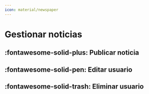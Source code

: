 ```yaml
---
icon: material/newspaper
---
```


# Gestionar noticias

## :fontawesome-solid-plus: Publicar noticia

## :fontawesome-solid-pen: Editar usuario

## :fontawesome-solid-trash: Eliminar usuario